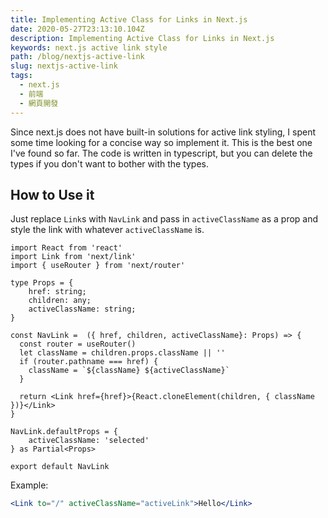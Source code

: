 ```yaml
---
title: Implementing Active Class for Links in Next.js
date: 2020-05-27T23:13:10.104Z
description: Implementing Active Class for Links in Next.js
keywords: next.js active link style
path: /blog/nextjs-active-link
slug: nextjs-active-link
tags:
  - next.js
  - 前端
  - 網頁開發
---
```

Since next.js does not have built-in solutions for active link styling, I spent some time looking for a concise way so implement it. This is the best one I've found so far. The code is written in typescript, but you can delete the types if you don't want to bother with the types.

## How to Use it
Just replace `Link`s with `NavLink` and pass in `activeClassName` as a prop and style the link with whatever `activeClassName` is.

```tsx
import React from 'react'
import Link from 'next/link'
import { useRouter } from 'next/router'

type Props = {
    href: string;
    children: any;
    activeClassName: string;
}

const NavLink =  ({ href, children, activeClassName}: Props) => {
  const router = useRouter()
  let className = children.props.className || ''
  if (router.pathname === href) {
    className = `${className} ${activeClassName}`
  }

  return <Link href={href}>{React.cloneElement(children, { className })}</Link>
}

NavLink.defaultProps = {
    activeClassName: 'selected'
} as Partial<Props>

export default NavLink
```

Example:
```jsx
<Link to="/" activeClassName="activeLink">Hello</Link>
```